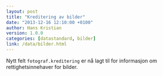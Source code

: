 ```yaml
---
layout: post
title: "Kreditering av bilder"
date: "2013-12-16 12:10:00 +0100"
author: Hans Kristian
version: 1.0.0
categories: [datastandard, bilder]
link: /data/bilder.html
---
```


Nytt felt `fotograf.kreditering` er nå lagt til for informasjon om
rettighetsinnehaver for bilder.

